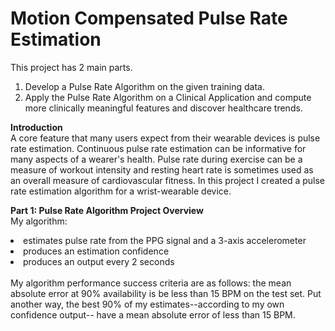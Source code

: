 # Motion Compensated Pulse Rate Estimation

This project has 2 main parts.

1. Develop a Pulse Rate Algorithm on the given training data.
2. Apply the Pulse Rate Algorithm on a Clinical Application and compute more clinically meaningful features and discover healthcare trends.

<b> Introduction </b> </br>
A core feature that many users expect from their wearable devices is pulse rate estimation. Continuous pulse rate estimation can be informative for many aspects of a wearer's health. Pulse rate during exercise can be a measure of workout intensity and resting heart rate is sometimes used as an overall measure of cardiovascular fitness. In this project I created a pulse rate estimation algorithm for a wrist-wearable device. 


<b> Part 1: Pulse Rate Algorithm Project Overview </b> </br>
My algorithm:
<li> estimates pulse rate from the PPG signal and a 3-axis accelerometer </li>
<li> produces an estimation confidence </li>
<li> produces an output every 2 seconds </li>
</br>
My algorithm performance success criteria are as follows: the mean absolute error at 90% availability is be less than 15 BPM on the test set. Put another way, the best 90% of my estimates--according to my own confidence output-- have a mean absolute error of less than 15 BPM.

